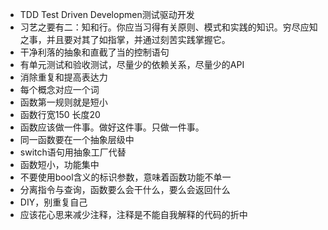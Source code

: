- TDD Test Driven Developmen测试驱动开发
- 习艺之要有二：知和行。你应当习得有关原则、模式和实践的知识。穷尽应知之事，并且要对其了如指掌，并通过刻苦实践掌握它。
- 干净利落的抽象和直截了当的控制语句
- 有单元测试和验收测试，尽量少的依赖关系，尽量少的API
- 消除重复和提高表达力
- 每个概念对应一个词
- 函数第一规则就是短小
- 函数行宽150 长度20
- 函数应该做一件事。做好这件事。只做一件事。
- 同一函数要在一个抽象层级中
- switch语句用抽象工厂代替
- 函数短小，功能集中
- 不要使用bool含义的标识参数，意味着函数功能不单一
- 分离指令与查询，函数要么会干什么，要么会返回什么
- DIY，别重复自己
- 应该花心思来减少注释，注释是不能自我解释的代码的折中

